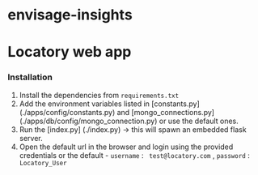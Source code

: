 # envisage-insights
# Locatory web app

### Installation
1) Install the dependencies from `requirements.txt`
2) Add the environment variables listed in [constants.py] (./apps/config/constants.py) and [mongo_connections.py] (./apps/db/config/mongo_connection.py) or use the default ones. 
3) Run the [index.py] (./index.py) -> this will spawn an embedded flask server.
4) Open the default url in the browser and login using the provided credentials or the default - `username` : ` test@locatory.com` , `password` :  ` Locatory_User`

